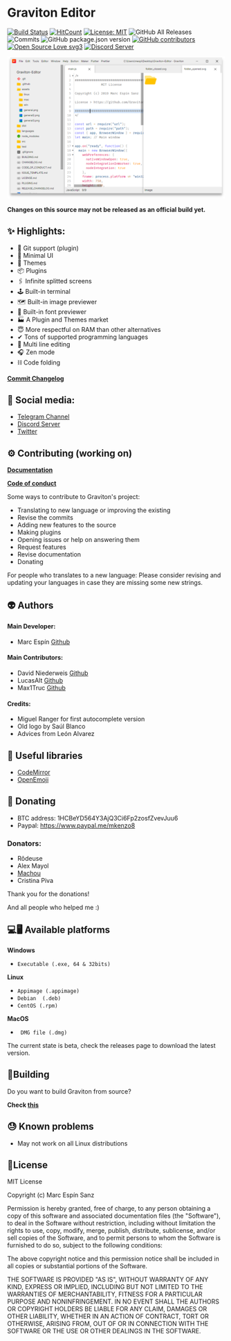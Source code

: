 # Graviton Editor

[![Build Status](https://img.shields.io/endpoint.svg?url=https%3A%2F%2Factions-badge.atrox.dev%2FGraviton-Code-Editor%2FGraviton-App%2Fbadge%3Fref%3Dmaster&style=flat)](https://actions-badge.atrox.dev/Graviton-Code-Editor/Graviton-App/goto?ref=master)
[![HitCount](http://hits.dwyl.io/https://github.com/marc2332/https://github.com/Graviton-Code-Editor/Graviton-App.svg)](http://hits.dwyl.io/https://github.com/marc2332/https://github.com/Graviton-Code-Editor/Graviton-App)
[![License: MIT](https://img.shields.io/badge/License-MIT-blue.svg)](https://github.com/Graviton-Code-Editor/Graviton-App/blob/master/LICENSE.md)
![GitHub All Releases](https://img.shields.io/github/downloads/Graviton-Code-Editor/Graviton-App/total.svg?style=plastic)
![Commits](https://img.shields.io/github/commit-activity/m/Graviton-Code-Editor/Graviton-App)
![GitHub package.json version](https://img.shields.io/github/package-json/v/Graviton-Code-Editor/Graviton-App.svg)
[![GitHub contributors](https://img.shields.io/github/contributors/Graviton-Code-Editor/Graviton-App.svg)](https://GitHub.com/Graviton-Code-Editor/Graviton-App/graphs/contributors/)
[![Open Source Love svg3](https://badges.frapsoft.com/os/v3/open-source.svg?v=103)](https://github.com/Graviton-Code-Editor/Graviton-App/)
[![Discord Server](https://discordapp.com/api/guilds/536130219057086514/widget.png)](https://discord.gg/gg6CTYA)

![example screenshot](example.png)

**Changes on this source may not be released as an official build yet.**

✨ Highlights:
---
* 🧬 Git support (plugin)
* 💅 Minimal UI
* 🎨 Themes 
* 📦 Plugins
* 🖇  Infinite splitted screens 
* 🕹  Built-in terminal 
* 🗺 Built-in image previewer
* 📰 Built-in font previewer
* 🏭 A Plugin and Themes market 
* 😇 More respectful on RAM than other alternatives 
* ✔  Tons of supported programming languages 
* 📝 Multi line editing 
* 🎧 Zen mode 
* ⛓  Code folding

**[Commit Changelog](CHANGELOG.md)**

📣 Social media:
---

* [Telegram Channel](https://t.me/gravitoneditor)
* [Discord Server](https://discord.gg/gg6CTYA)
* [Twitter](https://twitter.com/gravitoneditor)

⚙ Contributing (working on) 
---

**[Documentation](https://github.com/Graviton-Code-Editor/Graviton-App/wiki)**

**[Code of conduct](CODE_OF_CONDUCT.md)**

Some ways to contribute to Graviton's project:

- Translating to new language or improving the existing
- Revise the commits
- Adding new features to the source
- Making plugins
- Opening issues or help on answering them
- Request features
- Revise documentation
- Donating

For people who translates to a new language:
Please consider revising and updating your languages in case they are missing some new strings.

👽 Authors 
---

#### Main Developer:
* Marc Espín [Github](https://github.com/marc2332)

#### Main Contributors:
* David Niederweis [Github](https://github.com/DJN1)
* LucasAlt [Github](https://github.com/LucasCtrl)
* Max1Truc [Github](https://github.com/Max1Truc)


#### Credits:
* Miguel Ranger for first autocomplete version
* Old logo by Saúl Blanco
* Advices from León Alvarez


🤩 Useful libraries 
---
* [CodeMirror](https://codemirror.net/)
* [OpenEmoji](https://openmoji.org)

🎁 Donating 
---

- BTC address: 1HCBeYD564Y3AjQ3Ci6Fp2zosfZvevJuu6
- Paypal: https://www.paypal.me/mkenzo8

### Donators:
- Rôdeuse 
- Alex Mayol
- [Machou](http://GitHub.com/Machou)
- Cristina Piva

Thank you for the donations!

And all people who helped me :)

💻🖥 Available platforms 
---

**Windows**

   * `Executable (.exe, 64 & 32bits)` 

**Linux**

   * `Appimage (.appimage)`
   * `Debian  (.deb)`
   * `CentOS (.rpm)`

**MacOS**

   * ` DMG file (.dmg)` 

The current state is beta, check the releases page to download the latest version. 

🧱Building 
---
Do you want to build Graviton from source?

**Check [this](BUILDING.md)**

😓 Known problems 
---
- May not work on all Linux distributions

🧾License 
---
MIT License

Copyright (c) Marc Espín Sanz

Permission is hereby granted, free of charge, to any person obtaining a copy
of this software and associated documentation files (the "Software"), to deal
in the Software without restriction, including without limitation the rights
to use, copy, modify, merge, publish, distribute, sublicense, and/or sell
copies of the Software, and to permit persons to whom the Software is
furnished to do so, subject to the following conditions:

The above copyright notice and this permission notice shall be included in all
copies or substantial portions of the Software.

THE SOFTWARE IS PROVIDED "AS IS", WITHOUT WARRANTY OF ANY KIND, EXPRESS OR
IMPLIED, INCLUDING BUT NOT LIMITED TO THE WARRANTIES OF MERCHANTABILITY,
FITNESS FOR A PARTICULAR PURPOSE AND NONINFRINGEMENT. IN NO EVENT SHALL THE
AUTHORS OR COPYRIGHT HOLDERS BE LIABLE FOR ANY CLAIM, DAMAGES OR OTHER
LIABILITY, WHETHER IN AN ACTION OF CONTRACT, TORT OR OTHERWISE, ARISING FROM,
OUT OF OR IN CONNECTION WITH THE SOFTWARE OR THE USE OR OTHER DEALINGS IN THE
SOFTWARE.